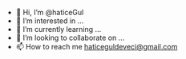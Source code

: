 - 👋 Hi, I’m @haticeGul
- 👀 I’m interested in ...
- 🌱 I’m currently learning ...
- 💞️ I’m looking to collaborate on ...
- 📫 How to reach me haticeguldeveci@gmail.com


